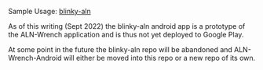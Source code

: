 Sample Usage: [blinky-aln](https://github.com/chadbohannan/blinky-aln)

As of this writing (Sept 2022) the blinky-aln android app is a prototype of the ALN-Wrench application and is thus not yet deployed to Google Play.

At some point in the future the blinky-aln repo will be abandoned and ALN-Wrench-Android will either be moved into this repo or a new repo of its own.